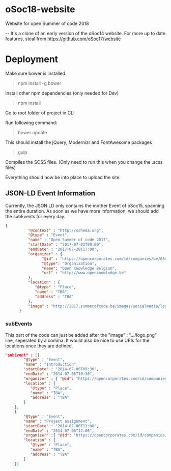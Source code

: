 oSoc18-website
==============

Website for open Summer of code 2018

-- It's a clone of an early version of the oSoc14 website. For more up to date features, steal from https://github.com/oSoc17/website

# Deployment

Make sure bower is installed

> npm install -g bower

Install other npm dependencies (only needed for Dev)

> npm install

Go to root folder of project in CLI

Run following command:

> bower update

This should install the jQuery, Modernizr and FontAwesome packages

> gulp

Compiles the SCSS files. (Only need to run this when you change the .scss files)

Everything should now be into place to upload the site.

## JSON-LD Event Information

Currently, the JSON LD only contains the mother Event of oSoc15, spanning the entire duration.
As soon as we have more information, we should add the subEvents for every day.

```json
{
          "@context" : "http://schema.org",
          "@type" : "Event",
          "name" : "Open Summer of code 2017",
          "startDate" : "2017-07-03T09:00",
          "endDate" : "2017-07-28T17:00",
          "organizer" : {
                "@id" : "https://opencorporates.com/id/companies/be/0845419930",
                "@type": "Organization",
                "name": "Open Knowledge Belgium",
                "url" : "http://www.openknowledge.be"
          },
          "location" : {
             "@type" : "Place",
             "name" : "TBA",
             "address" : "TBA"
          },
          "image" : "http://2017.summerofcode.be/images/socialmedia/logo.png"
      }
```

### subEvents

This part of the code can just be added after the  "image" : ".../logo.png" line, seperated by a comma.
It would also be nice to use URIs for the locations once they are defined.

```json
"subEvent" : [{
        "@type" : "Event",
        "name" : "Introduction",
        "startDate" : "2014-07-06T09:30",
        "endDate" : "2014-07-06T10:30",
        "organizer" : { "@id": "https://opencorporates.com/id/companies/be/0845419930"},
        "location" : { 
           "@type" : "Place",
           "name" : "TBA",
           "address" : "TBA"
        }
    }, 
    {
        "@type" : "Event",
        "name" : "Project assignment",
        "startDate" : "2014-07-06T11:00",
        "endDate" : "2014-07-06T12:00",
        "organizer" :{ "@id": "https://opencorporates.com/id/companies/be/0845419930"},
        "location" : { 
           "@type" : "Place",
           "name" : "TBA",
           "address" : "TBA"
        }
    }]
```
